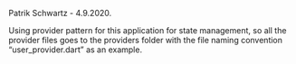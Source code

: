 Patrik Schwartz - 4.9.2020.

Using provider pattern for this application for state management, so all the provider files goes to the providers folder with the file naming convention “user_provider.dart” as an example.